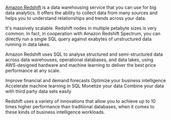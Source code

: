 [Amazon Redshift](https://aws.amazon.com/redshift) is a data warehousing service that you can use for big data analytics. It offers the ability to collect data from many sources and helps you to understand relationships and trends across your data.

It's massively scalable. Redshift nodes in multiple petabyte sizes is very common. In fact, in cooperation with Amazon Redshift Spectrum, you can directly run a single SQL query against exabytes of unstructured data running in data lakes.

Amazon Redshift uses SQL to analyse structured and semi-structured data across data warehouses, operational databases, and data lakes, using AWS-designed hardware and machine learning to deliver the best price performance at any scale.


Improve financial and demand forecasts
Optimize your business intelligence
Accelerate machine learning in SQL
Monetize your data
Combine your data with third party data sets easily

Redshift uses a variety of innovations that allow you to achieve up to 10 times higher performance than traditional databases, when it comes to these kinds of business intelligence workloads.